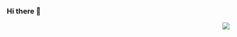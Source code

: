 ### Hi there 👋

<img align="right" src="https://github-readme-stats.vercel.app/api?username=ijinfeng&show_icons=true&icon_color=0366d6&text_color=24292e&bg_color=ffffff&hide_title=true" />

<!--
**ijinfeng/ijinfeng** is a ✨ _special_ ✨ repository because its `README.md` (this file) appears on your GitHub profile.

Here are some ideas to get you started:

- 🔭 I’m currently working on ...
- 🌱 I’m currently learning ...
- 👯 I’m looking to collaborate on ...
- 🤔 I’m looking for help with ...
- 💬 Ask me about ...
- 📫 How to reach me: ...
- 😄 Pronouns: ...
- ⚡ Fun fact: ...
-->
